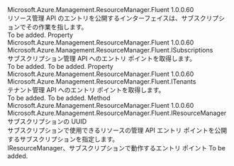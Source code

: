 <Type Name="ResourceManager+IAuthenticated" FullName="Microsoft.Azure.Management.ResourceManager.Fluent.ResourceManager+IAuthenticated">
  <TypeSignature Language="C#" Value="public interface ResourceManager.IAuthenticated" />
  <TypeSignature Language="ILAsm" Value=".class nested public interface auto ansi abstract ResourceManager/IAuthenticated" />
  <TypeSignature Language="DocId" Value="T:Microsoft.Azure.Management.ResourceManager.Fluent.ResourceManager.IAuthenticated" />
  <TypeSignature Language="VB.NET" Value="Public Interface ResourceManager.IAuthenticated" />
  <TypeSignature Language="F#" Value="type ResourceManager.IAuthenticated = interface" />
  <AssemblyInfo>
    <AssemblyName>Microsoft.Azure.Management.ResourceManager.Fluent</AssemblyName>
    <AssemblyVersion>1.0.0.60</AssemblyVersion>
  </AssemblyInfo>
  <Interfaces />
  <Docs>
    <summary>
             リソース管理 API のエントリを公開するインターフェイスは、サブスクリプションでその作業を指します。
            </summary>
    <remarks>To be added.</remarks>
  </Docs>
  <Members>
    <Member MemberName="Subscriptions">
      <MemberSignature Language="C#" Value="public Microsoft.Azure.Management.ResourceManager.Fluent.ISubscriptions Subscriptions { get; }" />
      <MemberSignature Language="ILAsm" Value=".property instance class Microsoft.Azure.Management.ResourceManager.Fluent.ISubscriptions Subscriptions" />
      <MemberSignature Language="DocId" Value="P:Microsoft.Azure.Management.ResourceManager.Fluent.ResourceManager.IAuthenticated.Subscriptions" />
      <MemberSignature Language="VB.NET" Value="Public ReadOnly Property Subscriptions As ISubscriptions" />
      <MemberSignature Language="F#" Value="member this.Subscriptions : Microsoft.Azure.Management.ResourceManager.Fluent.ISubscriptions" Usage="Microsoft.Azure.Management.ResourceManager.Fluent.ResourceManager.IAuthenticated.Subscriptions" />
      <MemberType>Property</MemberType>
      <AssemblyInfo>
        <AssemblyName>Microsoft.Azure.Management.ResourceManager.Fluent</AssemblyName>
        <AssemblyVersion>1.0.0.60</AssemblyVersion>
      </AssemblyInfo>
      <ReturnValue>
        <ReturnType>Microsoft.Azure.Management.ResourceManager.Fluent.ISubscriptions</ReturnType>
      </ReturnValue>
      <Docs>
        <summary>
            サブスクリプション管理 API へのエントリ ポイントを取得します。
            </summary>
        <value>To be added.</value>
        <remarks>To be added.</remarks>
      </Docs>
    </Member>
    <Member MemberName="Tenants">
      <MemberSignature Language="C#" Value="public Microsoft.Azure.Management.ResourceManager.Fluent.ITenants Tenants { get; }" />
      <MemberSignature Language="ILAsm" Value=".property instance class Microsoft.Azure.Management.ResourceManager.Fluent.ITenants Tenants" />
      <MemberSignature Language="DocId" Value="P:Microsoft.Azure.Management.ResourceManager.Fluent.ResourceManager.IAuthenticated.Tenants" />
      <MemberSignature Language="VB.NET" Value="Public ReadOnly Property Tenants As ITenants" />
      <MemberSignature Language="F#" Value="member this.Tenants : Microsoft.Azure.Management.ResourceManager.Fluent.ITenants" Usage="Microsoft.Azure.Management.ResourceManager.Fluent.ResourceManager.IAuthenticated.Tenants" />
      <MemberType>Property</MemberType>
      <AssemblyInfo>
        <AssemblyName>Microsoft.Azure.Management.ResourceManager.Fluent</AssemblyName>
        <AssemblyVersion>1.0.0.60</AssemblyVersion>
      </AssemblyInfo>
      <ReturnValue>
        <ReturnType>Microsoft.Azure.Management.ResourceManager.Fluent.ITenants</ReturnType>
      </ReturnValue>
      <Docs>
        <summary>
            テナント管理 API へのエントリ ポイントを取得します。
            </summary>
        <value>To be added.</value>
        <remarks>To be added.</remarks>
      </Docs>
    </Member>
    <Member MemberName="WithSubscription">
      <MemberSignature Language="C#" Value="public Microsoft.Azure.Management.ResourceManager.Fluent.IResourceManager WithSubscription (string subscriptionId);" />
      <MemberSignature Language="ILAsm" Value=".method public hidebysig newslot virtual instance class Microsoft.Azure.Management.ResourceManager.Fluent.IResourceManager WithSubscription(string subscriptionId) cil managed" />
      <MemberSignature Language="DocId" Value="M:Microsoft.Azure.Management.ResourceManager.Fluent.ResourceManager.IAuthenticated.WithSubscription(System.String)" />
      <MemberSignature Language="VB.NET" Value="Public Function WithSubscription (subscriptionId As String) As IResourceManager" />
      <MemberSignature Language="F#" Value="abstract member WithSubscription : string -&gt; Microsoft.Azure.Management.ResourceManager.Fluent.IResourceManager" Usage="iAuthenticated.WithSubscription subscriptionId" />
      <MemberType>Method</MemberType>
      <AssemblyInfo>
        <AssemblyName>Microsoft.Azure.Management.ResourceManager.Fluent</AssemblyName>
        <AssemblyVersion>1.0.0.60</AssemblyVersion>
      </AssemblyInfo>
      <ReturnValue>
        <ReturnType>Microsoft.Azure.Management.ResourceManager.Fluent.IResourceManager</ReturnType>
      </ReturnValue>
      <Parameters>
        <Parameter Name="subscriptionId" Type="System.String" />
      </Parameters>
      <Docs>
        <param name="subscriptionId">サブスクリプションの UUID</param>
        <summary>
            サブスクリプションで使用できるリソースの管理 API エントリ ポイントを公開するサブスクリプションを指定します。
            </summary>
        <returns>IResourceManager、サブスクリプションで動作するエントリ ポイント</returns>
        <remarks>To be added.</remarks>
      </Docs>
    </Member>
  </Members>
</Type>